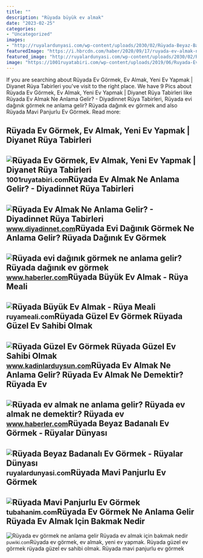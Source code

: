 ```yaml
---
title: ""
description: "Rüyada büyük ev almak"
date: "2023-02-25"
categories:
- "Uncategorized"
images:
- "http://ruyalardunyasi.com/wp-content/uploads/2030/02/Rüyada-Beyaz-Badanalı-Ev-Görmek.jpg"
featuredImage: "https://i.hbrcdn.com/haber/2020/09/17/ruyada-ev-almak-ne-anlama-gelir-ruyada-ev-almak-13606550_3087_m.jpg"
featured_image: "http://ruyalardunyasi.com/wp-content/uploads/2030/02/Rüyada-Beyaz-Badanalı-Ev-Görmek.jpg"
image: "https://1001ruyatabiri.com/wp-content/uploads/2019/06/Ruyada-Ev-Gormek-Ruyada-Guzel-Yeni-Temiz-Buyuk-Ev-Gormek-768x432.jpg"
---
```


If you are searching about Rüyada Ev Görmek, Ev Almak, Yeni Ev Yapmak | Diyanet Rüya Tabirleri you've visit to the right place. We have 9 Pics about Rüyada Ev Görmek, Ev Almak, Yeni Ev Yapmak | Diyanet Rüya Tabirleri like Rüyada Ev Almak Ne Anlama Gelir? - Diyadinnet Rüya Tabirleri, Rüyada evi dağınık görmek ne anlama gelir? Rüyada dağınık ev görmek and also Rüyada Mavi Panjurlu Ev Görmek. Read more:

Rüyada Ev Görmek, Ev Almak, Yeni Ev Yapmak | Diyanet Rüya Tabirleri
-------------------------------------------------------------------

 ![Rüyada Ev Görmek, Ev Almak, Yeni Ev Yapmak | Diyanet Rüya Tabirleri](https://1001ruyatabiri.com/wp-content/uploads/2019/06/Ruyada-Ev-Gormek-Ruyada-Guzel-Yeni-Temiz-Buyuk-Ev-Gormek-768x432.jpg) <small>1001ruyatabiri.com</small>Rüyada Ev Almak Ne Anlama Gelir? - Diyadinnet Rüya Tabirleri
------------------------------------------------------------

 ![Rüyada Ev Almak Ne Anlama Gelir? - Diyadinnet Rüya Tabirleri](https://www.diyadinnet.com/d/ruya/ruyada-ev-almak-ne-anlama-gelir-250.jpg) <small>www.diyadinnet.com</small>Rüyada Evi Dağınık Görmek Ne Anlama Gelir? Rüyada Dağınık Ev Görmek
-------------------------------------------------------------------

 ![Rüyada evi dağınık görmek ne anlama gelir? Rüyada dağınık ev görmek](https://i.hbrcdn.com/haber/2021/10/05/haberler-ruyada-evi-daginik-gormek-ne-anlama-gelir-ruyada-14440016_7133_amp.jpg) <small>www.haberler.com</small>Rüyada Büyük Ev Almak - Rüya Meali
----------------------------------

 ![Rüyada Büyük Ev Almak - Rüya Meali](http://ruyameali.com/wp-content/uploads/2019/04/ruyada-buyuk-ev-almak-810x438.jpg) <small>ruyameali.com</small>Rüyada Güzel Ev Görmek Rüyada Güzel Ev Sahibi Olmak
---------------------------------------------------

 ![Rüyada Güzel Ev Görmek Rüyada Güzel Ev Sahibi Olmak](https://www.kadinlarduysun.com/wp-content/uploads/2017/02/ruyada-guzel-ev-gormek.jpg) <small>www.kadinlarduysun.com</small>Rüyada Ev Almak Ne Anlama Gelir? Rüyada Ev Almak Ne Demektir? Rüyada Ev
-----------------------------------------------------------------------

 ![Rüyada ev almak ne anlama gelir? Rüyada ev almak ne demektir? Rüyada ev](https://i.hbrcdn.com/haber/2020/09/17/ruyada-ev-almak-ne-anlama-gelir-ruyada-ev-almak-13606550_3087_m.jpg) <small>www.haberler.com</small>Rüyada Beyaz Badanalı Ev Görmek - Rüyalar Dünyası
-------------------------------------------------

 ![Rüyada Beyaz Badanalı Ev Görmek - Rüyalar Dünyası](http://ruyalardunyasi.com/wp-content/uploads/2030/02/Rüyada-Beyaz-Badanalı-Ev-Görmek.jpg) <small>ruyalardunyasi.com</small>Rüyada Mavi Panjurlu Ev Görmek
------------------------------

 ![Rüyada Mavi Panjurlu Ev Görmek](https://tubahanim.com/portal/upload/post/63ed4364d4c77_7-ruyada-mavi-panjur-gormek.jpg) <small>tubahanim.com</small>Rüyada Ev Görmek Ne Anlama Gelir Rüyada Ev Almak Için Bakmak Nedir
------------------------------------------------------------------

 ![Rüyada ev görmek ne anlama gelir Rüyada ev almak için bakmak nedir](https://puwiki.com/wp-content/uploads/2020/03/ruyada-ev-gormek-ne-anlama-gelir-ruyada-ev-almak-icin-bakmak-nedir.jpg) <small>puwiki.com</small>Rüyada ev görmek, ev almak, yeni ev yapmak. Rüyada güzel ev görmek rüyada güzel ev sahibi olmak. Rüyada mavi panjurlu ev görmek
